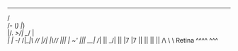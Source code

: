    _____
  /     \
/- (*) |*)\
|/\.  _>/\|
    \__/    |\
   _| |_   \-/
  /|\__|\  //
 |/|   |\\//
 |||   | ~'
 ||| __|
 /_\| ||
 \_/| ||
   |7 |7
   || ||
   || ||
   /\ \ \  Retina
  ^^^^ ^^^
